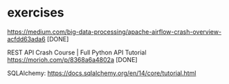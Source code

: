 # exercises

https://medium.com/big-data-processing/apache-airflow-crash-overview-acfdd63ada6 [DONE]

REST API Crash Course | Full Python API Tutorial  https://morioh.com/p/8368a6a4802a [DONE]

SQLAlchemy:
https://docs.sqlalchemy.org/en/14/core/tutorial.html
